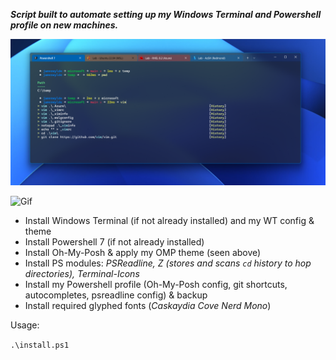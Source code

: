 ***Script built to automate setting up my Windows Terminal and Powershell profile on new machines.*** 

![Example of Z,PSReadLine](./src/examples/module_image.png)

![Gif](./src/examples/module_gif.gif)

- Install Windows Terminal (if not already installed) and my WT config & theme
- Install Powershell 7 (if not already installed)
- Install Oh-My-Posh & apply my OMP theme (seen above) 
- Install PS modules: *PSReadline, Z (stores and scans ```cd``` history to hop directories), Terminal-Icons*
- Install my Powershell profile (Oh-My-Posh config, git shortcuts, autocompletes, psreadline config) & backup
- Install required glyphed fonts (*Caskaydia Cove Nerd Mono*)

Usage:

```.\install.ps1```


